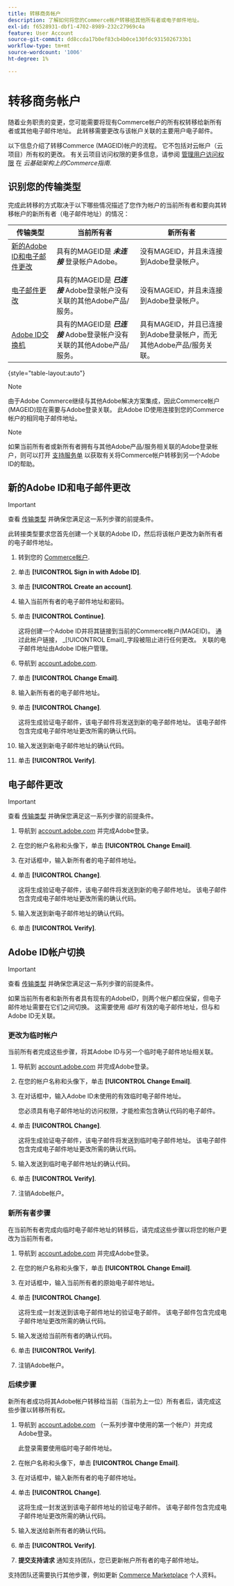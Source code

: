 ```yaml
---
title: 转移商务帐户
description: 了解如何将您的Commerce帐户转移给其他所有者或电子邮件地址。
exl-id: f6528931-dbf1-4702-8989-232c27969c4a
feature: User Account
source-git-commit: dd8ccda17b0ef83cb4b0ce130fdc9315026733b1
workflow-type: tm+mt
source-wordcount: '1006'
ht-degree: 1%

---
```


# 转移商务帐户

随着业务职责的变更，您可能需要将现有Commerce帐户的所有权转移给新所有者或其他电子邮件地址。 此转移需要更改与该帐户关联的主要用户电子邮件。

以下信息介绍了转移Commerce (MAGEID)帐户的流程。 它不包括对云帐户（云项目）所有权的更改。 有关云项目访问权限的更多信息，请参阅 [管理用户访问权限](https://experienceleague.adobe.com/docs/commerce-cloud-service/user-guide/project/user-access.html) 在 _云基础架构上的Commerce指南_.

## 识别您的传输类型

完成此转移的方式取决于以下哪些情况描述了您作为帐户的当前所有者和要向其转移帐户的新所有者（电子邮件地址）的情况：

| 传输类型 | 当前所有者 | 新所有者 |
| ------------- | ------------- | --------- |
| [新的Adobe ID和电子邮件更改](#new-adobe-id-and-email-change) | 具有的MAGEID是 **_未连接_** 登录帐户Adobe。 | 没有MAGEID，并且未连接到Adobe登录帐户。 |
| [电子邮件更改](#email-change) | 具有的MAGEID是 **_已连接_** Adobe登录帐户没有关联的其他Adobe产品/服务。 | 没有MAGEID，并且未连接到Adobe登录帐户。 |
| [Adobe ID交换机](#adobe-id-account-switch) | 具有的MAGEID是 **_已连接_** Adobe登录帐户没有关联的其他Adobe产品/服务。 | 具有MAGEID，并且已连接到Adobe登录帐户，而无其他Adobe产品/服务关联。 |

{style="table-layout:auto"}

>[!NOTE]
>
>由于Adobe Commerce继续与其他Adobe解决方案集成，因此Commerce帐户(MAGEID)现在需要与Adobe登录关联。 此Adobe ID使用连接到您的Commerce帐户的相同电子邮件地址。

>[!NOTE]
>
>如果当前所有者或新所有者拥有与其他Adobe产品/服务相关联的Adobe登录帐户，则可以打开 [支持服务单](https://experienceleague.adobe.com/docs/commerce-knowledge-base/kb/help-center-guide/magento-help-center-user-guide.html#submit-ticket) 以获取有关将Commerce帐户转移到另一个Adobe ID的帮助。

## 新的Adobe ID和电子邮件更改

>[!IMPORTANT]
>
>查看 [传输类型](#identify-your-transfer-type) 并确保您满足这一系列步骤的前提条件。

此转接类型要求您首先创建一个关联的Adobe ID，然后将该帐户更改为新所有者的电子邮件地址。

1. 转到您的 [Commerce帐户](https://account.magento.com/customer/account/login/).

1. 单击 **[!UICONTROL Sign in with Adobe ID]**.

1. 单击 **[!UICONTROL Create an account]**.

1. 输入当前所有者的电子邮件地址和密码。

1. 单击 **[!UICONTROL Continue]**.

   这将创建一个Adobe ID并将其链接到当前的Commerce帐户(MAGEID)。 通过此帐户链接， _[!UICONTROL Email]_字段被阻止进行任何更改。 关联的电子邮件地址由Adobe ID帐户管理。

1. 导航到 [account.adobe.com](https://account.adobe.com/).

1. 单击 **[!UICONTROL Change Email]**.

1. 输入新所有者的电子邮件地址。

1. 单击 **[!UICONTROL Change]**.

   这将生成验证电子邮件，该电子邮件将发送到新的电子邮件地址。 该电子邮件包含完成电子邮件地址更改所需的确认代码。

1. 输入发送到新电子邮件地址的确认代码。

1. 单击 **[!UICONTROL Verify]**.

## 电子邮件更改

>[!IMPORTANT]
>
>查看 [传输类型](#identify-your-transfer-type) 并确保您满足这一系列步骤的前提条件。

1. 导航到 [account.adobe.com](https://account.adobe.com/) 并完成Adobe登录。

1. 在您的帐户名称和头像下，单击 **[!UICONTROL Change Email]**.

1. 在对话框中，输入新所有者的电子邮件地址。

1. 单击 **[!UICONTROL Change]**.

   这将生成验证电子邮件，该电子邮件将发送到新的电子邮件地址。 该电子邮件包含完成电子邮件地址更改所需的确认代码。

1. 输入发送到新电子邮件地址的确认代码。

1. 单击 **[!UICONTROL Verify]**.

## Adobe ID帐户切换

>[!IMPORTANT]
>
>查看 [传输类型](#identify-your-transfer-type) 并确保您满足这一系列步骤的前提条件。

如果当前所有者和新所有者具有现有的AdobeID，则两个帐户都应保留，但电子邮件地址需要在它们之间切换。 这需要使用 _临时_ 有效的电子邮件地址，但与和Adobe ID无关联。

### 更改为临时帐户

当前所有者完成这些步骤，将其Adobe ID与另一个临时电子邮件地址相关联。

1. 导航到 [account.adobe.com](https://account.adobe.com/) 并完成Adobe登录。

1. 在您的帐户名称和头像下，单击 **[!UICONTROL Change Email]**.

1. 在对话框中，输入Adobe ID未使用的有效临时电子邮件地址。

   您必须具有电子邮件地址的访问权限，才能检索包含确认代码的电子邮件。

1. 单击 **[!UICONTROL Change]**.

   这将生成验证电子邮件，该电子邮件将发送到临时电子邮件地址。 该电子邮件包含完成电子邮件地址更改所需的确认代码。

1. 输入发送到临时电子邮件地址的确认代码。

1. 单击 **[!UICONTROL Verify]**.

1. 注销Adobe帐户。

### 新所有者步骤

在当前所有者完成向临时电子邮件地址的转移后，请完成这些步骤以将您的帐户更改为当前所有者。

1. 导航到 [account.adobe.com](https://account.adobe.com/) 并完成Adobe登录。

1. 在您的帐户名称和头像下，单击 **[!UICONTROL Change Email]**.

1. 在对话框中，输入当前所有者的原始电子邮件地址。

1. 单击 **[!UICONTROL Change]**.

   这将生成一封发送到该电子邮件地址的验证电子邮件。 该电子邮件包含完成电子邮件地址更改所需的确认代码。

1. 输入发送给当前所有者的确认代码。

1. 单击 **[!UICONTROL Verify]**.

1. 注销Adobe帐户。

### 后续步骤

新所有者成功将其Adobe帐户转移给当前（当前为上一位）所有者后，请完成这些步骤以转移所有权。

1. 导航到 [account.adobe.com](https://account.adobe.com/) （一系列步骤中使用的第一个帐户）并完成Adobe登录。

   此登录需要使用临时电子邮件地址。

1. 在帐户名称和头像下，单击 **[!UICONTROL Change Email]**.

1. 在对话框中，输入新所有者的电子邮件地址。

1. 单击 **[!UICONTROL Change]**.

   这将生成一封发送到该电子邮件地址的验证电子邮件。 该电子邮件包含完成电子邮件地址更改所需的确认代码。

1. 输入发送给新所有者的确认代码。

1. 单击 **[!UICONTROL Verify]**.

1. **提交支持请求** 通知支持团队，您已更新帐户所有者的电子邮件地址。

支持团队还需要执行其他步骤，例如更新 [Commerce Marketplace](https://commercemarketplace.adobe.com/) 个人资料。
